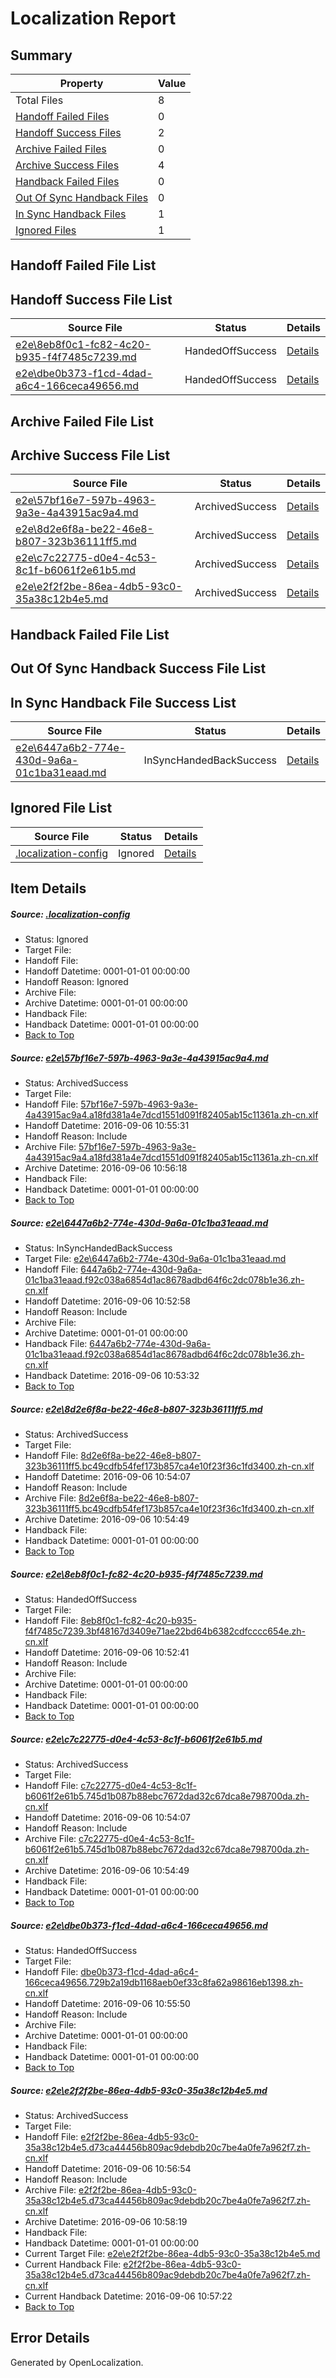 # <a name='report-top'></a> Localization Report

## Summary
 Property | Value 
 -------- | ----- 
 Total Files | 8
[ Handoff Failed Files ](#handoff-failed-list)| 0
[ Handoff Success Files ](#handoff-success-list)| 2
[ Archive Failed Files ](#archive-failed-list)| 0
[ Archive Success Files ](#archive-success-list)| 4
[ Handback Failed Files ](#handback-failed-list)| 0
[ Out Of Sync Handback Files ](#outofsync-handback-success-list)| 0
[ In Sync Handback Files ](#insync-handback-success-list)| 1
[ Ignored Files ](#ignored-list)| 1

## <a name='handoff-failed-list'></a> Handoff Failed File List

## <a name='handoff-success-list'></a> Handoff Success File List
 Source File | Status | Details 
 ----------- | ------ | ------- 
 [e2e\8eb8f0c1-fc82-4c20-b935-f4f7485c7239.md](https://github.com/OpenLocalizationTestOrg/ol-test0/blob/a5fdd6573081f85c809c20de4a7bd1687587f24c/e2e/8eb8f0c1-fc82-4c20-b935-f4f7485c7239.md) | HandedOffSuccess | [Details](#f7d22e2fbcb907ff2de8aa944583f606404f4ddd4)
 [e2e\dbe0b373-f1cd-4dad-a6c4-166ceca49656.md](https://github.com/OpenLocalizationTestOrg/ol-test0/blob/b21f5bdfc6202b5611d17d88b34d84f10834e069/e2e/dbe0b373-f1cd-4dad-a6c4-166ceca49656.md) | HandedOffSuccess | [Details](#498f83b7876069afdbe976a345332ef099d202776)

## <a name='archive-failed-list'></a> Archive Failed File List

## <a name='archive-success-list'></a> Archive Success File List
 Source File | Status | Details 
 ----------- | ------ | ------- 
 [e2e\57bf16e7-597b-4963-9a3e-4a43915ac9a4.md](https://github.com/OpenLocalizationTestOrg/ol-test0/blob/8afb242a80529595a93e2ed7bc26613ee466705c/e2e/57bf16e7-597b-4963-9a3e-4a43915ac9a4.md) | ArchivedSuccess | [Details](#c1618e0c9ba03a1d4ff32d88ce707705559abcf01)
 [e2e\8d2e6f8a-be22-46e8-b807-323b36111ff5.md](https://github.com/OpenLocalizationTestOrg/ol-test0/blob/ab6ad9d6c21438be75449cd3158786c59b9dce59/e2e/8d2e6f8a-be22-46e8-b807-323b36111ff5.md) | ArchivedSuccess | [Details](#fa61ad5efb83a0d23475529981e8b364dbf7f8d33)
 [e2e\c7c22775-d0e4-4c53-8c1f-b6061f2e61b5.md](https://github.com/OpenLocalizationTestOrg/ol-test0/blob/ab6ad9d6c21438be75449cd3158786c59b9dce59/e2e/c7c22775-d0e4-4c53-8c1f-b6061f2e61b5.md) | ArchivedSuccess | [Details](#6b09e50a98d6c3fb77c18827913b6f19cce991855)
 [e2e\e2f2f2be-86ea-4db5-93c0-35a38c12b4e5.md](https://github.com/OpenLocalizationTestOrg/ol-test0/blob/3b79e422d4adefc9fbc64de459257113a5c462ed/e2e/e2f2f2be-86ea-4db5-93c0-35a38c12b4e5.md) | ArchivedSuccess | [Details](#73bb152f76f309c4abcc38483f3dbd5aad10ab3e7)

## <a name='handback-failed-list'></a> Handback Failed File List

## <a name='outofsync-handback-success-list'></a> Out Of Sync Handback Success File List

## <a name='insync-handback-success-list'></a> In Sync Handback File Success List
 Source File | Status | Details 
 ----------- | ------ | ------- 
 [e2e\6447a6b2-774e-430d-9a6a-01c1ba31eaad.md](https://github.com/OpenLocalizationTestOrg/ol-test0/blob/006e123abd3eea4d13dfaaacf78de0e12e4cb59f/e2e/6447a6b2-774e-430d-9a6a-01c1ba31eaad.md) | InSyncHandedBackSuccess | [Details](#b2fd0d6a73296be30cfd5bf9200152ebb369e91f2)

## <a name='ignored-list'></a> Ignored File List
 Source File | Status | Details 
 ----------- | ------ | ------- 
 [.localization-config](https://github.com/OpenLocalizationTestOrg/ol-test0/blob/3b79e422d4adefc9fbc64de459257113a5c462ed/.localization-config) | Ignored | [Details](#3d4f252ac210baf56311d7e97dcc2db10974dbd20)

## Item Details
##### <a name='3d4f252ac210baf56311d7e97dcc2db10974dbd20'></a> Source: [.localization-config](https://github.com/OpenLocalizationTestOrg/ol-test0/blob/3b79e422d4adefc9fbc64de459257113a5c462ed/.localization-config)
* Status: Ignored
* Target File: 
* Handoff File: 
* Handoff Datetime: 0001-01-01 00:00:00
* Handoff Reason: Ignored
* Archive File: 
* Archive Datetime: 0001-01-01 00:00:00
* Handback File: 
* Handback Datetime: 0001-01-01 00:00:00
* [Back to Top](#report-top)

##### <a name='c1618e0c9ba03a1d4ff32d88ce707705559abcf01'></a> Source: [e2e\57bf16e7-597b-4963-9a3e-4a43915ac9a4.md](https://github.com/OpenLocalizationTestOrg/ol-test0/blob/8afb242a80529595a93e2ed7bc26613ee466705c/e2e/57bf16e7-597b-4963-9a3e-4a43915ac9a4.md)
* Status: ArchivedSuccess
* Target File: 
* Handoff File: [57bf16e7-597b-4963-9a3e-4a43915ac9a4.a18fd381a4e7dcd1551d091f82405ab15c11361a.zh-cn.xlf](https://github.com/OpenLocalizationTestOrg/ol-test0-handoff/blob/aee2f80347941c2c166ec94302d956756cc2856a/ol-handoff/OpenLocalizationTestOrg/ol-test0-zhcn/ci/ht/57bf16e7-597b-4963-9a3e-4a43915ac9a4.a18fd381a4e7dcd1551d091f82405ab15c11361a.zh-cn.xlf)
* Handoff Datetime: 2016-09-06 10:55:31
* Handoff Reason: Include
* Archive File: [57bf16e7-597b-4963-9a3e-4a43915ac9a4.a18fd381a4e7dcd1551d091f82405ab15c11361a.zh-cn.xlf](https://github.com/OpenLocalizationTestOrg/ol-test0-handoff/blob/cf17f8e62687bee81542c09ce15e1949de195a76/ol-archive/OpenLocalizationTestOrg/ol-test0-zhcn/ci/ht/57bf16e7-597b-4963-9a3e-4a43915ac9a4.a18fd381a4e7dcd1551d091f82405ab15c11361a.zh-cn.xlf)
* Archive Datetime: 2016-09-06 10:56:18
* Handback File: 
* Handback Datetime: 0001-01-01 00:00:00
* [Back to Top](#report-top)

##### <a name='b2fd0d6a73296be30cfd5bf9200152ebb369e91f2'></a> Source: [e2e\6447a6b2-774e-430d-9a6a-01c1ba31eaad.md](https://github.com/OpenLocalizationTestOrg/ol-test0/blob/006e123abd3eea4d13dfaaacf78de0e12e4cb59f/e2e/6447a6b2-774e-430d-9a6a-01c1ba31eaad.md)
* Status: InSyncHandedBackSuccess
* Target File: [e2e\6447a6b2-774e-430d-9a6a-01c1ba31eaad.md](https://github.com/OpenLocalizationTestOrg/ol-test0-zhcn/blob/828592ba69f822d57b5cdc6d9459b3fd5babe62c/e2e/6447a6b2-774e-430d-9a6a-01c1ba31eaad.md)
* Handoff File: [6447a6b2-774e-430d-9a6a-01c1ba31eaad.f92c038a6854d1ac8678adbd64f6c2dc078b1e36.zh-cn.xlf](https://github.com/OpenLocalizationTestOrg/ol-test0-handoff/blob/7e75404edb54d04396c7afd8c421537d2c442a77/ol-handoff/OpenLocalizationTestOrg/ol-test0-zhcn/ci/ht/6447a6b2-774e-430d-9a6a-01c1ba31eaad.f92c038a6854d1ac8678adbd64f6c2dc078b1e36.zh-cn.xlf)
* Handoff Datetime: 2016-09-06 10:52:58
* Handoff Reason: Include
* Archive File: 
* Archive Datetime: 0001-01-01 00:00:00
* Handback File: [6447a6b2-774e-430d-9a6a-01c1ba31eaad.f92c038a6854d1ac8678adbd64f6c2dc078b1e36.zh-cn.xlf](https://github.com/OpenLocalizationTestOrg/ol-test0-handback/blob/82ce461ba332a7c33883cda7f387bff9dc074274/ol-handback/OpenLocalizationTestOrg/ol-test0-zhcn/ci/ht/6447a6b2-774e-430d-9a6a-01c1ba31eaad.f92c038a6854d1ac8678adbd64f6c2dc078b1e36.zh-cn.xlf)
* Handback Datetime: 2016-09-06 10:53:32
* [Back to Top](#report-top)

##### <a name='fa61ad5efb83a0d23475529981e8b364dbf7f8d33'></a> Source: [e2e\8d2e6f8a-be22-46e8-b807-323b36111ff5.md](https://github.com/OpenLocalizationTestOrg/ol-test0/blob/ab6ad9d6c21438be75449cd3158786c59b9dce59/e2e/8d2e6f8a-be22-46e8-b807-323b36111ff5.md)
* Status: ArchivedSuccess
* Target File: 
* Handoff File: [8d2e6f8a-be22-46e8-b807-323b36111ff5.bc49cdfb54fef173b857ca4e10f23f36c1fd3400.zh-cn.xlf](https://github.com/OpenLocalizationTestOrg/ol-test0-handoff/blob/db267e4226a5efebc928b318d8bb52b67bb5dab0/ol-handoff/OpenLocalizationTestOrg/ol-test0-zhcn/ci/ht/8d2e6f8a-be22-46e8-b807-323b36111ff5.bc49cdfb54fef173b857ca4e10f23f36c1fd3400.zh-cn.xlf)
* Handoff Datetime: 2016-09-06 10:54:07
* Handoff Reason: Include
* Archive File: [8d2e6f8a-be22-46e8-b807-323b36111ff5.bc49cdfb54fef173b857ca4e10f23f36c1fd3400.zh-cn.xlf](https://github.com/OpenLocalizationTestOrg/ol-test0-handoff/blob/1e4c6886d643ddfd69775f890125ef15eb06c574/ol-archive/OpenLocalizationTestOrg/ol-test0-zhcn/ci/ht/8d2e6f8a-be22-46e8-b807-323b36111ff5.bc49cdfb54fef173b857ca4e10f23f36c1fd3400.zh-cn.xlf)
* Archive Datetime: 2016-09-06 10:54:49
* Handback File: 
* Handback Datetime: 0001-01-01 00:00:00
* [Back to Top](#report-top)

##### <a name='f7d22e2fbcb907ff2de8aa944583f606404f4ddd4'></a> Source: [e2e\8eb8f0c1-fc82-4c20-b935-f4f7485c7239.md](https://github.com/OpenLocalizationTestOrg/ol-test0/blob/a5fdd6573081f85c809c20de4a7bd1687587f24c/e2e/8eb8f0c1-fc82-4c20-b935-f4f7485c7239.md)
* Status: HandedOffSuccess
* Target File: 
* Handoff File: [8eb8f0c1-fc82-4c20-b935-f4f7485c7239.3bf48167d3409e71ae22bd64b6382cdfcccc654e.zh-cn.xlf](https://github.com/OpenLocalizationTestOrg/ol-test0-handoff/blob/070bde36254869f30536b2c5dba09a6c5f4225f2/ol-handoff/OpenLocalizationTestOrg/ol-test0-zhcn/ci/ht/8eb8f0c1-fc82-4c20-b935-f4f7485c7239.3bf48167d3409e71ae22bd64b6382cdfcccc654e.zh-cn.xlf)
* Handoff Datetime: 2016-09-06 10:52:41
* Handoff Reason: Include
* Archive File: 
* Archive Datetime: 0001-01-01 00:00:00
* Handback File: 
* Handback Datetime: 0001-01-01 00:00:00
* [Back to Top](#report-top)

##### <a name='6b09e50a98d6c3fb77c18827913b6f19cce991855'></a> Source: [e2e\c7c22775-d0e4-4c53-8c1f-b6061f2e61b5.md](https://github.com/OpenLocalizationTestOrg/ol-test0/blob/ab6ad9d6c21438be75449cd3158786c59b9dce59/e2e/c7c22775-d0e4-4c53-8c1f-b6061f2e61b5.md)
* Status: ArchivedSuccess
* Target File: 
* Handoff File: [c7c22775-d0e4-4c53-8c1f-b6061f2e61b5.745d1b087b88ebc7672dad32c67dca8e798700da.zh-cn.xlf](https://github.com/OpenLocalizationTestOrg/ol-test0-handoff/blob/db267e4226a5efebc928b318d8bb52b67bb5dab0/ol-handoff/OpenLocalizationTestOrg/ol-test0-zhcn/ci/ht/c7c22775-d0e4-4c53-8c1f-b6061f2e61b5.745d1b087b88ebc7672dad32c67dca8e798700da.zh-cn.xlf)
* Handoff Datetime: 2016-09-06 10:54:07
* Handoff Reason: Include
* Archive File: [c7c22775-d0e4-4c53-8c1f-b6061f2e61b5.745d1b087b88ebc7672dad32c67dca8e798700da.zh-cn.xlf](https://github.com/OpenLocalizationTestOrg/ol-test0-handoff/blob/1e4c6886d643ddfd69775f890125ef15eb06c574/ol-archive/OpenLocalizationTestOrg/ol-test0-zhcn/ci/ht/c7c22775-d0e4-4c53-8c1f-b6061f2e61b5.745d1b087b88ebc7672dad32c67dca8e798700da.zh-cn.xlf)
* Archive Datetime: 2016-09-06 10:54:49
* Handback File: 
* Handback Datetime: 0001-01-01 00:00:00
* [Back to Top](#report-top)

##### <a name='498f83b7876069afdbe976a345332ef099d202776'></a> Source: [e2e\dbe0b373-f1cd-4dad-a6c4-166ceca49656.md](https://github.com/OpenLocalizationTestOrg/ol-test0/blob/b21f5bdfc6202b5611d17d88b34d84f10834e069/e2e/dbe0b373-f1cd-4dad-a6c4-166ceca49656.md)
* Status: HandedOffSuccess
* Target File: 
* Handoff File: [dbe0b373-f1cd-4dad-a6c4-166ceca49656.729b2a19db1168aeb0ef33c8fa62a98616eb1398.zh-cn.xlf](https://github.com/OpenLocalizationTestOrg/ol-test0-handoff/blob/b8be64211dd2546d99b408c0d15770cb6269cca7/ol-handoff/OpenLocalizationTestOrg/ol-test0-zhcn/ci/ht/dbe0b373-f1cd-4dad-a6c4-166ceca49656.729b2a19db1168aeb0ef33c8fa62a98616eb1398.zh-cn.xlf)
* Handoff Datetime: 2016-09-06 10:55:50
* Handoff Reason: Include
* Archive File: 
* Archive Datetime: 0001-01-01 00:00:00
* Handback File: 
* Handback Datetime: 0001-01-01 00:00:00
* [Back to Top](#report-top)

##### <a name='73bb152f76f309c4abcc38483f3dbd5aad10ab3e7'></a> Source: [e2e\e2f2f2be-86ea-4db5-93c0-35a38c12b4e5.md](https://github.com/OpenLocalizationTestOrg/ol-test0/blob/3b79e422d4adefc9fbc64de459257113a5c462ed/e2e/e2f2f2be-86ea-4db5-93c0-35a38c12b4e5.md)
* Status: ArchivedSuccess
* Target File: 
* Handoff File: [e2f2f2be-86ea-4db5-93c0-35a38c12b4e5.d73ca44456b809ac9debdb20c7be4a0fe7a962f7.zh-cn.xlf](https://github.com/OpenLocalizationTestOrg/ol-test0-handoff/blob/75c9d80d23bfc01f8773519bf5aa78733891515b/ol-handoff/OpenLocalizationTestOrg/ol-test0-zhcn/ci/ht/e2f2f2be-86ea-4db5-93c0-35a38c12b4e5.d73ca44456b809ac9debdb20c7be4a0fe7a962f7.zh-cn.xlf)
* Handoff Datetime: 2016-09-06 10:56:54
* Handoff Reason: Include
* Archive File: [e2f2f2be-86ea-4db5-93c0-35a38c12b4e5.d73ca44456b809ac9debdb20c7be4a0fe7a962f7.zh-cn.xlf](https://github.com/OpenLocalizationTestOrg/ol-test0-handoff/blob/c30287ff18705f74bee0604a991816efb72d73ad/ol-archive/OpenLocalizationTestOrg/ol-test0-zhcn/ci/ht/e2f2f2be-86ea-4db5-93c0-35a38c12b4e5.d73ca44456b809ac9debdb20c7be4a0fe7a962f7.zh-cn.xlf)
* Archive Datetime: 2016-09-06 10:58:19
* Handback File: 
* Handback Datetime: 0001-01-01 00:00:00
* Current Target File: [e2e\e2f2f2be-86ea-4db5-93c0-35a38c12b4e5.md](https://github.com/OpenLocalizationTestOrg/ol-test0-zhcn/blob/4f76b70245b268bf1713b7ccb24ab978ce4aba60/e2e/e2f2f2be-86ea-4db5-93c0-35a38c12b4e5.md)
* Current Handback File: [e2f2f2be-86ea-4db5-93c0-35a38c12b4e5.d73ca44456b809ac9debdb20c7be4a0fe7a962f7.zh-cn.xlf](https://github.com/OpenLocalizationTestOrg/ol-test0-handback/blob/adff471daa2028236a9724cfeb715b6cdabd1382/ol-handback/OpenLocalizationTestOrg/ol-test0-zhcn/ci/ht/e2f2f2be-86ea-4db5-93c0-35a38c12b4e5.d73ca44456b809ac9debdb20c7be4a0fe7a962f7.zh-cn.xlf)
* Current Handback Datetime: 2016-09-06 10:57:22
* [Back to Top](#report-top)


## Error Details

Generated by OpenLocalization.
